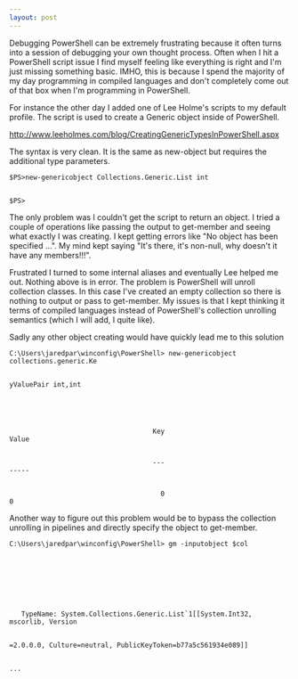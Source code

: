```yaml
---
layout: post
---
```

Debugging PowerShell can be extremely frustrating because it often turns into
a session of debugging your own thought process.  Often when I hit a
PowerShell script issue I find myself feeling like everything is right and I'm
just missing something basic.  IMHO, this is because I spend the majority of
my day programming in compiled languages and don't completely come out of that
box when I'm programming in PowerShell.

For instance the other day I added one of Lee Holme's scripts to my default
profile.  The script is used to create a Generic object inside of PowerShell.

<http://www.leeholmes.com/blog/CreatingGenericTypesInPowerShell.aspx>

The syntax is very clean.  It is the same as new-object but requires the
additional type parameters.

    
    
    $PS>new-genericobject Collections.Generic.List int


    $PS>


    

The only problem was I couldn't get the script to return an object.  I tried a
couple of operations like passing the output to get-member and seeing what
exactly I was creating.  I kept getting errors like "No object has been
specified ...".  My mind kept saying "It's there, it's non-null, why doesn't
it have any members!!!".

Frustrated I turned to some internal aliases and eventually Lee helped me out.
Nothing above is in error.  The problem is PowerShell will unroll collection
classes.  In this case I've created an empty collection so there is nothing to
output or pass to get-member.   My issues is that I kept thinking it terms of
compiled languages instead of PowerShell's collection unrolling semantics
(which I will add, I quite like).

Sadly any other object creating would have quickly lead me to this solution

    
    
    C:\Users\jaredpar\winconfig\PowerShell> new-genericobject collections.generic.Ke


    yValuePair int,int


    


                                        Key                                   Value


                                        ---                                   -----


                                          0                                       0


    

Another way to figure out this problem would be to bypass the collection
unrolling in pipelines and directly specify the object to get-member.

    
    
    C:\Users\jaredpar\winconfig\PowerShell> gm -inputobject $col


    


    


       TypeName: System.Collections.Generic.List`1[[System.Int32, mscorlib, Version


    =2.0.0.0, Culture=neutral, PublicKeyToken=b77a5c561934e089]]


    ...


    

